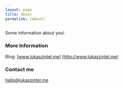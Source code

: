 ```yaml
---
layout: page
title: About
permalink: /about/
---
```


Some information about you!

### More Information

Blog: [www.lukaszintel.me] (http://www.lukaszintel.me)

### Contact me

[hallo@lukaszintel.me](mailto:hallo@lukaszintel.me)
